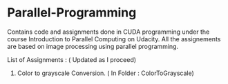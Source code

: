 # Parallel-Programming
Contains code and assignments done in CUDA programming under the course Introduction to Parallel Computing on Udacity. All the assignements are based on image processing using parallel programming. 

List of Assignments : ( Updated as I proceed)

1. Color to grayscale Conversion. ( In Folder : ColorToGrayscale)
